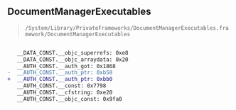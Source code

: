 ## DocumentManagerExecutables

> `/System/Library/PrivateFrameworks/DocumentManagerExecutables.framework/DocumentManagerExecutables`

```diff

   __DATA_CONST.__objc_superrefs: 0xe8
   __DATA_CONST.__objc_arraydata: 0x20
   __AUTH_CONST.__auth_got: 0x1868
-  __AUTH_CONST.__auth_ptr: 0xb58
+  __AUTH_CONST.__auth_ptr: 0xbb0
   __AUTH_CONST.__const: 0x7798
   __AUTH_CONST.__cfstring: 0xe20
   __AUTH_CONST.__objc_const: 0x9fa0

```
